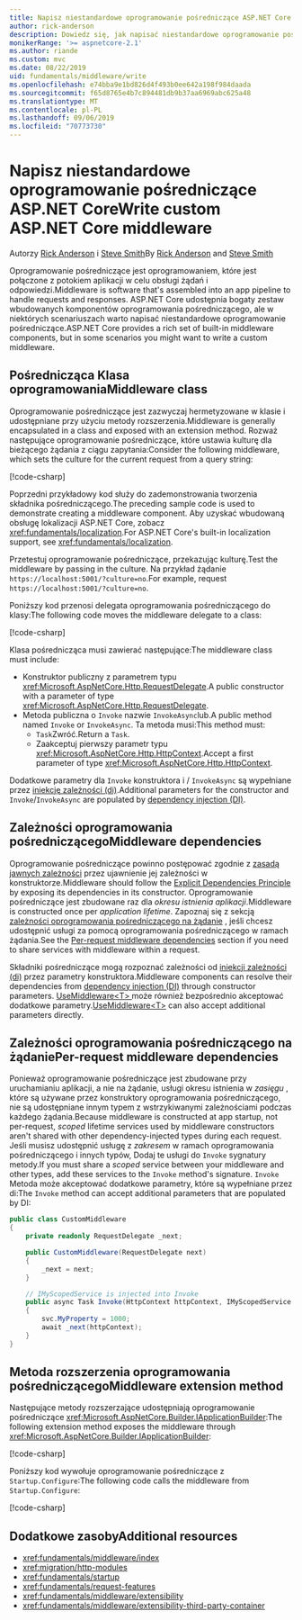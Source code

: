 ```yaml
---
title: Napisz niestandardowe oprogramowanie pośredniczące ASP.NET Core
author: rick-anderson
description: Dowiedz się, jak napisać niestandardowe oprogramowanie pośredniczące ASP.NET Core.
monikerRange: '>= aspnetcore-2.1'
ms.author: riande
ms.custom: mvc
ms.date: 08/22/2019
uid: fundamentals/middleware/write
ms.openlocfilehash: e74bba9e1bd826d4f493b0ee642a198f984daada
ms.sourcegitcommit: f65d8765e4b7c894481db9b37aa6969abc625a48
ms.translationtype: MT
ms.contentlocale: pl-PL
ms.lasthandoff: 09/06/2019
ms.locfileid: "70773730"
---
```

# <a name="write-custom-aspnet-core-middleware"></a><span data-ttu-id="476eb-103">Napisz niestandardowe oprogramowanie pośredniczące ASP.NET Core</span><span class="sxs-lookup"><span data-stu-id="476eb-103">Write custom ASP.NET Core middleware</span></span>

<span data-ttu-id="476eb-104">Autorzy [Rick Anderson](https://twitter.com/RickAndMSFT) i [Steve Smith](https://ardalis.com/)</span><span class="sxs-lookup"><span data-stu-id="476eb-104">By [Rick Anderson](https://twitter.com/RickAndMSFT) and [Steve Smith](https://ardalis.com/)</span></span>

<span data-ttu-id="476eb-105">Oprogramowanie pośredniczące jest oprogramowaniem, które jest połączone z potokiem aplikacji w celu obsługi żądań i odpowiedzi.</span><span class="sxs-lookup"><span data-stu-id="476eb-105">Middleware is software that's assembled into an app pipeline to handle requests and responses.</span></span> <span data-ttu-id="476eb-106">ASP.NET Core udostępnia bogaty zestaw wbudowanych komponentów oprogramowania pośredniczącego, ale w niektórych scenariuszach warto napisać niestandardowe oprogramowanie pośredniczące.</span><span class="sxs-lookup"><span data-stu-id="476eb-106">ASP.NET Core provides a rich set of built-in middleware components, but in some scenarios you might want to write a custom middleware.</span></span>

## <a name="middleware-class"></a><span data-ttu-id="476eb-107">Pośrednicząca Klasa oprogramowania</span><span class="sxs-lookup"><span data-stu-id="476eb-107">Middleware class</span></span>

<span data-ttu-id="476eb-108">Oprogramowanie pośredniczące jest zazwyczaj hermetyzowane w klasie i udostępniane przy użyciu metody rozszerzenia.</span><span class="sxs-lookup"><span data-stu-id="476eb-108">Middleware is generally encapsulated in a class and exposed with an extension method.</span></span> <span data-ttu-id="476eb-109">Rozważ następujące oprogramowanie pośredniczące, które ustawia kulturę dla bieżącego żądania z ciągu zapytania:</span><span class="sxs-lookup"><span data-stu-id="476eb-109">Consider the following middleware, which sets the culture for the current request from a query string:</span></span>

[!code-csharp[](write/snapshot/StartupCulture.cs)]

<span data-ttu-id="476eb-110">Poprzedni przykładowy kod służy do zademonstrowania tworzenia składnika pośredniczącego.</span><span class="sxs-lookup"><span data-stu-id="476eb-110">The preceding sample code is used to demonstrate creating a middleware component.</span></span> <span data-ttu-id="476eb-111">Aby uzyskać wbudowaną obsługę lokalizacji ASP.NET Core, zobacz <xref:fundamentals/localization>.</span><span class="sxs-lookup"><span data-stu-id="476eb-111">For ASP.NET Core's built-in localization support, see <xref:fundamentals/localization>.</span></span>

<span data-ttu-id="476eb-112">Przetestuj oprogramowanie pośredniczące, przekazując kulturę.</span><span class="sxs-lookup"><span data-stu-id="476eb-112">Test the middleware by passing in the culture.</span></span> <span data-ttu-id="476eb-113">Na przykład żądanie `https://localhost:5001/?culture=no`.</span><span class="sxs-lookup"><span data-stu-id="476eb-113">For example, request `https://localhost:5001/?culture=no`.</span></span>

<span data-ttu-id="476eb-114">Poniższy kod przenosi delegata oprogramowania pośredniczącego do klasy:</span><span class="sxs-lookup"><span data-stu-id="476eb-114">The following code moves the middleware delegate to a class:</span></span>

[!code-csharp[](write/snapshot/RequestCultureMiddleware.cs)]

<span data-ttu-id="476eb-115">Klasa pośrednicząca musi zawierać następujące:</span><span class="sxs-lookup"><span data-stu-id="476eb-115">The middleware class must include:</span></span>

* <span data-ttu-id="476eb-116">Konstruktor publiczny z parametrem typu <xref:Microsoft.AspNetCore.Http.RequestDelegate>.</span><span class="sxs-lookup"><span data-stu-id="476eb-116">A public constructor with a parameter of type <xref:Microsoft.AspNetCore.Http.RequestDelegate>.</span></span>
* <span data-ttu-id="476eb-117">Metoda publiczna o `Invoke` nazwie `InvokeAsync`lub.</span><span class="sxs-lookup"><span data-stu-id="476eb-117">A public method named `Invoke` or `InvokeAsync`.</span></span> <span data-ttu-id="476eb-118">Ta metoda musi:</span><span class="sxs-lookup"><span data-stu-id="476eb-118">This method must:</span></span>
  * <span data-ttu-id="476eb-119">`Task`Zwróć.</span><span class="sxs-lookup"><span data-stu-id="476eb-119">Return a `Task`.</span></span>
  * <span data-ttu-id="476eb-120">Zaakceptuj pierwszy parametr typu <xref:Microsoft.AspNetCore.Http.HttpContext>.</span><span class="sxs-lookup"><span data-stu-id="476eb-120">Accept a first parameter of type <xref:Microsoft.AspNetCore.Http.HttpContext>.</span></span>
  
<span data-ttu-id="476eb-121">Dodatkowe parametry dla `Invoke` konstruktora i / `InvokeAsync` są wypełniane przez [iniekcję zależności (di)](xref:fundamentals/dependency-injection).</span><span class="sxs-lookup"><span data-stu-id="476eb-121">Additional parameters for the constructor and `Invoke`/`InvokeAsync` are populated by [dependency injection (DI)](xref:fundamentals/dependency-injection).</span></span>

## <a name="middleware-dependencies"></a><span data-ttu-id="476eb-122">Zależności oprogramowania pośredniczącego</span><span class="sxs-lookup"><span data-stu-id="476eb-122">Middleware dependencies</span></span>

<span data-ttu-id="476eb-123">Oprogramowanie pośredniczące powinno postępować zgodnie z [zasadą jawnych zależności](/dotnet/standard/modern-web-apps-azure-architecture/architectural-principles#explicit-dependencies) przez ujawnienie jej zależności w konstruktorze.</span><span class="sxs-lookup"><span data-stu-id="476eb-123">Middleware should follow the [Explicit Dependencies Principle](/dotnet/standard/modern-web-apps-azure-architecture/architectural-principles#explicit-dependencies) by exposing its dependencies in its constructor.</span></span> <span data-ttu-id="476eb-124">Oprogramowanie pośredniczące jest zbudowane raz dla *okresu istnienia aplikacji*.</span><span class="sxs-lookup"><span data-stu-id="476eb-124">Middleware is constructed once per *application lifetime*.</span></span> <span data-ttu-id="476eb-125">Zapoznaj się z sekcją [zależności oprogramowania pośredniczącego na żądanie](#per-request-middleware-dependencies) , jeśli chcesz udostępnić usługi za pomocą oprogramowania pośredniczącego w ramach żądania.</span><span class="sxs-lookup"><span data-stu-id="476eb-125">See the [Per-request middleware dependencies](#per-request-middleware-dependencies) section if you need to share services with middleware within a request.</span></span>

<span data-ttu-id="476eb-126">Składniki pośredniczące mogą rozpoznać zależności od [iniekcji zależności (di)](xref:fundamentals/dependency-injection) przez parametry konstruktora.</span><span class="sxs-lookup"><span data-stu-id="476eb-126">Middleware components can resolve their dependencies from [dependency injection (DI)](xref:fundamentals/dependency-injection) through constructor parameters.</span></span> <span data-ttu-id="476eb-127">[UseMiddleware&lt;T&gt; ](/dotnet/api/microsoft.aspnetcore.builder.usemiddlewareextensions.usemiddleware#Microsoft_AspNetCore_Builder_UseMiddlewareExtensions_UseMiddleware_Microsoft_AspNetCore_Builder_IApplicationBuilder_System_Type_System_Object___) może również bezpośrednio akceptować dodatkowe parametry.</span><span class="sxs-lookup"><span data-stu-id="476eb-127">[UseMiddleware&lt;T&gt;](/dotnet/api/microsoft.aspnetcore.builder.usemiddlewareextensions.usemiddleware#Microsoft_AspNetCore_Builder_UseMiddlewareExtensions_UseMiddleware_Microsoft_AspNetCore_Builder_IApplicationBuilder_System_Type_System_Object___) can also accept additional parameters directly.</span></span>

## <a name="per-request-middleware-dependencies"></a><span data-ttu-id="476eb-128">Zależności oprogramowania pośredniczącego na żądanie</span><span class="sxs-lookup"><span data-stu-id="476eb-128">Per-request middleware dependencies</span></span>

<span data-ttu-id="476eb-129">Ponieważ oprogramowanie pośredniczące jest zbudowane przy uruchamianiu aplikacji, a nie na żądanie, usługi okresu istnienia w *zasięgu* , które są używane przez konstruktory oprogramowania pośredniczącego, nie są udostępniane innym typem z wstrzykiwanymi zależnościami podczas każdego żądania.</span><span class="sxs-lookup"><span data-stu-id="476eb-129">Because middleware is constructed at app startup, not per-request, *scoped* lifetime services used by middleware constructors aren't shared with other dependency-injected types during each request.</span></span> <span data-ttu-id="476eb-130">Jeśli musisz udostępnić usługę z *zakresem* w ramach oprogramowania pośredniczącego i innych typów, Dodaj te usługi do `Invoke` sygnatury metody.</span><span class="sxs-lookup"><span data-stu-id="476eb-130">If you must share a *scoped* service between your middleware and other types, add these services to the `Invoke` method's signature.</span></span> <span data-ttu-id="476eb-131">`Invoke` Metoda może akceptować dodatkowe parametry, które są wypełniane przez di:</span><span class="sxs-lookup"><span data-stu-id="476eb-131">The `Invoke` method can accept additional parameters that are populated by DI:</span></span>

```csharp
public class CustomMiddleware
{
    private readonly RequestDelegate _next;

    public CustomMiddleware(RequestDelegate next)
    {
        _next = next;
    }

    // IMyScopedService is injected into Invoke
    public async Task Invoke(HttpContext httpContext, IMyScopedService svc)
    {
        svc.MyProperty = 1000;
        await _next(httpContext);
    }
}
```

## <a name="middleware-extension-method"></a><span data-ttu-id="476eb-132">Metoda rozszerzenia oprogramowania pośredniczącego</span><span class="sxs-lookup"><span data-stu-id="476eb-132">Middleware extension method</span></span>

<span data-ttu-id="476eb-133">Następujące metody rozszerzające udostępniają oprogramowanie pośredniczące <xref:Microsoft.AspNetCore.Builder.IApplicationBuilder>:</span><span class="sxs-lookup"><span data-stu-id="476eb-133">The following extension method exposes the middleware through <xref:Microsoft.AspNetCore.Builder.IApplicationBuilder>:</span></span>

[!code-csharp[](write/snapshot/RequestCultureMiddlewareExtensions.cs)]

<span data-ttu-id="476eb-134">Poniższy kod wywołuje oprogramowanie pośredniczące z `Startup.Configure`:</span><span class="sxs-lookup"><span data-stu-id="476eb-134">The following code calls the middleware from `Startup.Configure`:</span></span>

[!code-csharp[](write/snapshot/Startup.cs?highlight=5)]

## <a name="additional-resources"></a><span data-ttu-id="476eb-135">Dodatkowe zasoby</span><span class="sxs-lookup"><span data-stu-id="476eb-135">Additional resources</span></span>

* <xref:fundamentals/middleware/index>
* <xref:migration/http-modules>
* <xref:fundamentals/startup>
* <xref:fundamentals/request-features>
* <xref:fundamentals/middleware/extensibility>
* <xref:fundamentals/middleware/extensibility-third-party-container>
